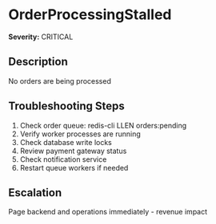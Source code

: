 # OrderProcessingStalled

**Severity:** CRITICAL

## Description

No orders are being processed

## Troubleshooting Steps

1. Check order queue: redis-cli LLEN orders:pending
2. Verify worker processes are running
3. Check database write locks
4. Review payment gateway status
5. Check notification service
6. Restart queue workers if needed

## Escalation

Page backend and operations immediately - revenue impact
